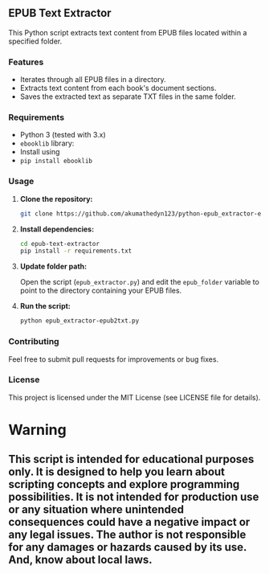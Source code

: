  

## EPUB Text Extractor ##

This Python script extracts text content from EPUB files located within a specified folder.

### Features ###

* Iterates through all EPUB files in a directory.
* Extracts text content from each book's document sections.
* Saves the extracted text as separate TXT files in the same folder.

### Requirements ###

* Python 3 (tested with 3.x)
* `ebooklib` library:
* Install using
* `pip install ebooklib`

### Usage

1. **Clone the repository:**

   ```bash
   git clone https://github.com/akumathedyn123/python-epub_extractor-epub2txt.git
   ```

2. **Install dependencies:**

   ```bash
   cd epub-text-extractor
   pip install -r requirements.txt
   ```

3. **Update folder path:**

   Open the script (`epub_extractor.py`) and edit the `epub_folder` variable to point to the directory containing your EPUB files.

4. **Run the script:**

   ```bash
   python epub_extractor-epub2txt.py
   ```

### Contributing ###

Feel free to submit pull requests for improvements or bug fixes.


### License ###

This project is licensed under the MIT License (see LICENSE file for details).

# Warning

## This script is intended for educational purposes only. It is designed to help you learn about scripting concepts and explore programming possibilities. It is not intended for production use or any situation where unintended consequences could have a negative impact or any legal issues.  The author is not responsible for any damages or hazards caused by its use. And, know about local laws.

